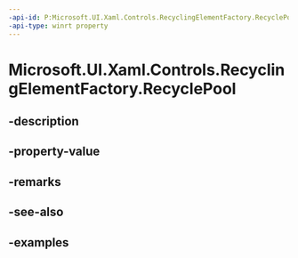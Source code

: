 ```yaml
---
-api-id: P:Microsoft.UI.Xaml.Controls.RecyclingElementFactory.RecyclePool
-api-type: winrt property
---
```


# Microsoft.UI.Xaml.Controls.RecyclingElementFactory.RecyclePool

<!--
public Microsoft.UI.Xaml.Controls.RecyclePool RecyclePool { get; set; }
-->


## -description

## -property-value

## -remarks

## -see-also

## -examples


